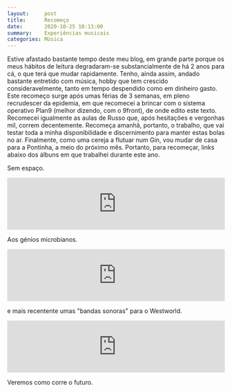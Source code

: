 ```yaml
---
layout:     post
title:      Recomeço
date:       2020-10-25 18:13:00
summary:    Experiências musicais
categories: Música
---
```


Estive afastado bastante tempo deste meu blog, em grande parte porque os meus hábitos de leitura degradaram-se substancialmente de há 2 anos para cá, o que terá que mudar rapidamente. Tenho, ainda assim, andado bastante entretido com música, hobby que tem crescido consideravelmente, tanto em tempo despendido como em dinheiro gasto. Este recomeço surge após umas férias de 3 semanas, em pleno recrudescer da epidemia, em que recomecei a brincar com o sistema operativo Plan9 (melhor dizendo, com o 9front), de onde edito este texto. Recomecei igualmente as aulas de Russo que, após hesitações e vergonhas mil, correm decentemente. Recomeça amanhã, portanto, o trabalho, que vai testar toda a minha disponibilidade e discernimento para manter estas bolas no ar. Finalmente, como uma cereja a flutuar num Gin, vou mudar de casa para a Pontinha, a meio do próximo mês. Portanto, para recomeçar, links abaixo dos álbuns em que trabalhei durante este ano.

Sem espaço.
<iframe style="border: 0; width: 100%; height: 120px;" src="https://bandcamp.com/EmbeddedPlayer/album=878442174/size=large/bgcol=ffffff/linkcol=0687f5/tracklist=false/artwork=small/transparent=true/" seamless><a href="https://jspreis.bandcamp.com/album/sem-espa-o">Sem espaço by João Reis</a></iframe>

Aos génios microbianos.
<iframe style="border: 0; width: 100%; height: 120px;" src="https://bandcamp.com/EmbeddedPlayer/album=1431561161/size=large/bgcol=ffffff/linkcol=0687f5/tracklist=false/artwork=small/transparent=true/" seamless><a href="https://jspreis.bandcamp.com/album/aos-g-nios-microbianos">Aos génios microbianos by João Reis</a></iframe>

e mais recentente umas "bandas sonoras" para o Westworld.

<iframe style="border: 0; width: 100%; height: 120px;" src="https://bandcamp.com/EmbeddedPlayer/album=203918586/size=large/bgcol=ffffff/linkcol=0687f5/tracklist=false/artwork=small/transparent=true/" seamless><a href="https://jspreis.bandcamp.com/album/westworld-soundtracks">Westworld Soundtracks by João Reis</a></iframe>

Veremos como corre o futuro.